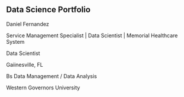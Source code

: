 ## Data Science Portfolio

Daniel Fernandez

<p>Service Management Specialist | Data Scientist | Memorial Healthcare System</p>

Data Scientist

Gaiinesville, FL

Bs Data Management / Data Analysis

Western Governors University
